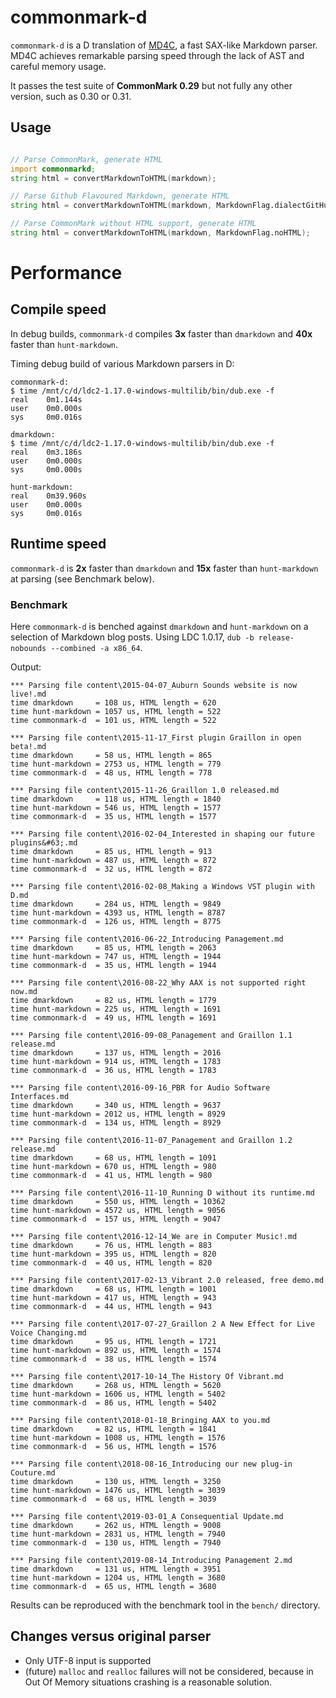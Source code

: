 # commonmark-d

`commonmark-d` is a D translation of [MD4C](https://github.com/mity/md4c), a fast SAX-like Markdown parser.
MD4C achieves remarkable parsing speed through the lack of AST and careful memory usage.


It passes the test suite of **CommonMark 0.29** but not fully any other version, such as 0.30 or 0.31.


## Usage

```d

// Parse CommonMark, generate HTML
import commonmarkd;
string html = convertMarkdownToHTML(markdown);

// Parse Github Flavoured Markdown, generate HTML
string html = convertMarkdownToHTML(markdown, MarkdownFlag.dialectGitHub);

// Parse CommonMark without HTML support, generate HTML
string html = convertMarkdownToHTML(markdown, MarkdownFlag.noHTML);


```

# Performance

## Compile speed

In debug builds, `commonmark-d` compiles **3x** faster than `dmarkdown` and **40x** faster than `hunt-markdown`.


Timing debug build of various Markdown parsers in D:
```
commonmark-d:
$ time /mnt/c/d/ldc2-1.17.0-windows-multilib/bin/dub.exe -f
real    0m1.144s
user    0m0.000s
sys     0m0.016s

dmarkdown:
$ time /mnt/c/d/ldc2-1.17.0-windows-multilib/bin/dub.exe -f
real    0m3.186s
user    0m0.000s
sys     0m0.000s

hunt-markdown:
real    0m39.960s
user    0m0.000s
sys     0m0.016s
```


## Runtime speed

`commonmark-d` is **2x** faster than `dmarkdown` and **15x** faster than `hunt-markdown` at parsing (see Benchmark below).


### Benchmark

Here `commonmark-d` is benched against `dmarkdown` and `hunt-markdown` on a selection of Markdown blog posts.
Using LDC 1.0.17, `dub -b release-nobounds --combined -a x86_64`.

Output:
```
*** Parsing file content\2015-04-07_Auburn Sounds website is now live!.md
time dmarkdown     = 108 us, HTML length = 620
time hunt-markdown = 1057 us, HTML length = 522
time commonmark-d  = 101 us, HTML length = 522

*** Parsing file content\2015-11-17_First plugin Graillon in open beta!.md
time dmarkdown     = 58 us, HTML length = 865
time hunt-markdown = 2753 us, HTML length = 779
time commonmark-d  = 48 us, HTML length = 778

*** Parsing file content\2015-11-26_Graillon 1.0 released.md
time dmarkdown     = 118 us, HTML length = 1840
time hunt-markdown = 546 us, HTML length = 1577
time commonmark-d  = 35 us, HTML length = 1577

*** Parsing file content\2016-02-04_Interested in shaping our future plugins&#63;.md
time dmarkdown     = 85 us, HTML length = 913
time hunt-markdown = 487 us, HTML length = 872
time commonmark-d  = 32 us, HTML length = 872

*** Parsing file content\2016-02-08_Making a Windows VST plugin with D.md
time dmarkdown     = 284 us, HTML length = 9849
time hunt-markdown = 4393 us, HTML length = 8787
time commonmark-d  = 126 us, HTML length = 8775

*** Parsing file content\2016-06-22_Introducing Panagement.md
time dmarkdown     = 85 us, HTML length = 2063
time hunt-markdown = 747 us, HTML length = 1944
time commonmark-d  = 35 us, HTML length = 1944

*** Parsing file content\2016-08-22_Why AAX is not supported right now.md
time dmarkdown     = 82 us, HTML length = 1779
time hunt-markdown = 225 us, HTML length = 1691
time commonmark-d  = 49 us, HTML length = 1691

*** Parsing file content\2016-09-08_Panagement and Graillon 1.1 release.md
time dmarkdown     = 137 us, HTML length = 2016
time hunt-markdown = 914 us, HTML length = 1783
time commonmark-d  = 36 us, HTML length = 1783

*** Parsing file content\2016-09-16_PBR for Audio Software Interfaces.md
time dmarkdown     = 340 us, HTML length = 9637
time hunt-markdown = 2012 us, HTML length = 8929
time commonmark-d  = 134 us, HTML length = 8929

*** Parsing file content\2016-11-07_Panagement and Graillon 1.2 release.md
time dmarkdown     = 68 us, HTML length = 1091
time hunt-markdown = 670 us, HTML length = 980
time commonmark-d  = 41 us, HTML length = 980

*** Parsing file content\2016-11-10_Running D without its runtime.md
time dmarkdown     = 550 us, HTML length = 10362
time hunt-markdown = 4572 us, HTML length = 9056
time commonmark-d  = 157 us, HTML length = 9047

*** Parsing file content\2016-12-14_We are in Computer Music!.md
time dmarkdown     = 76 us, HTML length = 883
time hunt-markdown = 395 us, HTML length = 820
time commonmark-d  = 40 us, HTML length = 820

*** Parsing file content\2017-02-13_Vibrant 2.0 released, free demo.md
time dmarkdown     = 68 us, HTML length = 1001
time hunt-markdown = 417 us, HTML length = 943
time commonmark-d  = 44 us, HTML length = 943

*** Parsing file content\2017-07-27_Graillon 2 A New Effect for Live Voice Changing.md
time dmarkdown     = 95 us, HTML length = 1721
time hunt-markdown = 892 us, HTML length = 1574
time commonmark-d  = 38 us, HTML length = 1574

*** Parsing file content\2017-10-14_The History Of Vibrant.md
time dmarkdown     = 268 us, HTML length = 5620
time hunt-markdown = 1606 us, HTML length = 5402
time commonmark-d  = 86 us, HTML length = 5402

*** Parsing file content\2018-01-18_Bringing AAX to you.md
time dmarkdown     = 82 us, HTML length = 1841
time hunt-markdown = 1008 us, HTML length = 1576
time commonmark-d  = 56 us, HTML length = 1576

*** Parsing file content\2018-08-16_Introducing our new plug-in Couture.md
time dmarkdown     = 130 us, HTML length = 3250
time hunt-markdown = 1476 us, HTML length = 3039
time commonmark-d  = 68 us, HTML length = 3039

*** Parsing file content\2019-03-01_A Consequential Update.md
time dmarkdown     = 262 us, HTML length = 9008
time hunt-markdown = 2831 us, HTML length = 7940
time commonmark-d  = 130 us, HTML length = 7940

*** Parsing file content\2019-08-14_Introducing Panagement 2.md
time dmarkdown     = 131 us, HTML length = 3951
time hunt-markdown = 1204 us, HTML length = 3680
time commonmark-d  = 65 us, HTML length = 3680
```

Results can be reproduced with the benchmark tool in the `bench/` directory.


## Changes versus original parser

- Only UTF-8 input is supported
- (future) `malloc` and `realloc` failures will not be considered, because in Out Of Memory situations crashing is a reasonable solution.
